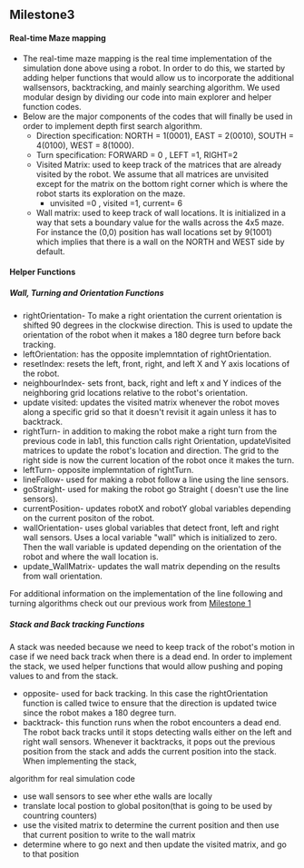  
## Milestone3

#### Real-time Maze mapping
 * The real-time maze mapping is the real time implementation of the simulation done above using a robot. In order to do this, we started by adding helper functions that would allow us to incorporate the additional wallsensors, backtracking, and mainly searching algorithm. We used modular design by dividing our code into main explorer and helper function codes. 
 * Below are the major components of the codes that will finally be used in order to implement depth first search algorithm.
     * Direction specification:  NORTH = 1(0001), EAST  = 2(0010), SOUTH = 4(0100), WEST  = 8(1000).
     * Turn specification: FORWARD = 0 , LEFT =1, RIGHT=2
     * Visited Matrix: used to keep track of the matrices that are already visited by the robot. We assume that all matrices are unvisited except for the matrix on the bottom right corner which is where the robot starts its exploration on the maze. 
         * unvisited =0 , visited =1, current= 6
     * Wall matrix: used to keep track of wall locations. It is initialized in a way that sets a boundary value for the walls across the 4x5 maze. For instance the (0,0) position has wall locations set by 9(1001) which implies that there is a wall on the NORTH and WEST side by default. 
     
#### Helper Functions

##### Wall, Turning and Orientation Functions
* rightOrientation- To make a right orientation the current orientation is shifted 90 degrees in the clockwise direction. This is used to update the orientation of the robot when it makes a 180 degree turn before back tracking. 
* leftOrientation: has the opposite implemntation of rightOrientation. 
* resetIndex: resets the left, front, right, and left X and Y axis locations of the robot. 
* neighbourIndex- sets front, back, right and left x and Y indices of the neighboring grid locations relative to the robot's orientation. 
* update visited: updates the visited matrix whenever the robot moves along a specific grid so that it doesn't revisit it again unless it has to backtrack.  
* rightTurn- in addition to making the robot make a right turn from the previous code in lab1, this function calls right Orientation, updateVisited matrices to update the robot's location and direction. The grid to the right side is now the current location of the robot once it makes the turn. 
* leftTurn- opposite implemntation of rightTurn. 
* lineFollow- used for making a robot follow a line using the line sensors. 
* goStraight- used for making the robot go Straight ( doesn't use the line sensors). 
* currentPosition- updates robotX and robotY global variables depending on the current positon of the robot. 
* wallOrientation- uses global variables that detect front, left and right wall sensors. Uses a local variable "wall" which is initialized to zero. Then the wall variable is updated depending on the orientation of the robot and where the wall location is.
* update_WallMatrix- updates the wall matrix depending on the results from wall orientation.

For additional information on the implementation of the line following and turning algorithms check out our previous work from [Milestone 1](https://lois-lee.github.io/Team-16/docs/milestones/1.html)

##### Stack and Back tracking Functions
A stack was needed because we need to keep track of the robot's motion in case if we need back track when there is a dead end. In order to implement the stack, we used helper functions that would allow pushing and poping values to and from the stack. 
* opposite- used for back tracking. In this case the rightOrientation function is called twice to ensure that the direction is updated twice since the robot makes a 180 degree turn. 
* backtrack- this function runs when the robot encounters a dead end. The robot back tracks until it stops detecting walls either on the left and right wall sensors. Whenever it backtracks, it pops out the previous position from the stack and adds the current position into the stack. When implementing the stack,    
  
      
 
 
 

 algorithm for real simulation code
 *  use wall sensors to see wher ethe walls are locally
 * translate local postion to global positon(that is going to be used by countring counters)
 * use the visited matrix to determine the current position and then use that current position to write to the wall matrix
 * determine where to go next and then update the visited matrix, and go to that position
 
